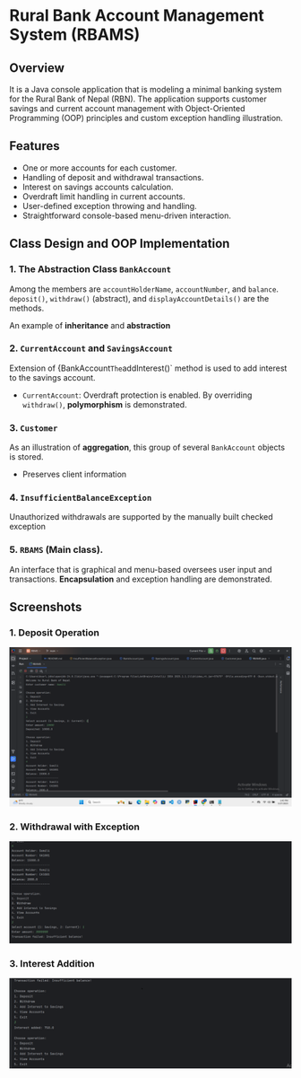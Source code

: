 # Rural Bank Account Management System (RBAMS)

## Overview


It is a Java console application that is modeling a minimal banking system for the Rural Bank of Nepal (RBN). The application supports customer savings and current account management with Object-Oriented Programming (OOP) principles and custom exception handling illustration.

## Features

- One or more accounts for each customer.
- Handling of deposit and withdrawal transactions.
- Interest on savings accounts calculation.
- Overdraft limit handling in current accounts.
- User-defined exception throwing and handling.
- Straightforward console-based menu-driven interaction.

## Class Design and OOP Implementation


### 1. The Abstraction Class `BankAccount`

Among the members are `accountHolderName`, `accountNumber`, and `balance`.
`deposit()`, `withdraw()` (abstract), and `displayAccountDetails()` are the methods.

 An example of **inheritance** and **abstraction** 

### 2. `CurrentAccount` and `SavingsAccount`

 Extension of {BankAccount`
 The `addInterest()` method is used to add interest to the savings account.
 - `CurrentAccount`: Overdraft protection is enabled.
 By overriding `withdraw()`, **polymorphism** is demonstrated. 

### 3. `Customer`

 As an illustration of **aggregation**, this group of several `BankAccount` objects is stored.

 - Preserves client information 

### 4. `InsufficientBalanceException`

 Unauthorized withdrawals are supported by the manually built checked exception

 ### 5. `RBAMS` (Main class).


 An interface that is graphical and menu-based oversees user input and transactions.
 **Encapsulation** and exception handling are demonstrated.

## Screenshots

### 1. Deposit Operation
![Deposit Success](screenshots/deposit_success.png)

### 2. Withdrawal with Exception
![Withdrawal Exception](screenshots/withdrawal_exception.png)

### 3. Interest Addition
![Interest Added](screenshots/interest_added.png)

